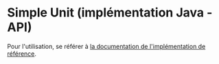 # Simple Unit (implémentation Java - API)

Pour l'utilisation, se référer à [la documentation de l'implémentation de référence](../unit-simple-impl/README.md).
